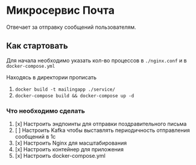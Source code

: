 # Микросервис Почта

Отвечает за отправку сообщений пользователям.

## Как стартовать

Для начала необходимо указать кол-во процессов в `./nginx.conf` и в `docker-compose.yml`

Находясь в директории прописать

1. `docker build -t mailingapp ./service/`
2. `docker-compose build && docker-compose up -d`

### Что необходимо сделать

1. [x] Настроить эндпоинты для отправки поздравительного письма
2. [ ] Настроить Kafka чтобы выставлять периодичность отправления сообщений в 1с
3. [x] Настроить Nginx для масштабирования
4. [x] Настроить контейнер для приложения
5. [x] Настроить docker-compose.yml
